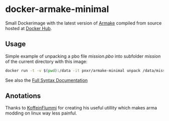 # docker-armake-minimal

Small Dockerimage with the latest version of [Armake] compiled from source hosted at [Docker Hub].

## Usage

Simple example of unpacking a pbo file *mission.pbo* into subfolder *mission* of the current directory with this image:
```bash
docker run -t -v $(pwd):/data -it pnxr/armake-minimal unpack /data/mission.pbo /data/mission
```
See also the [Full Syntax Documentation]

## Anotations
Thanks to [KoffeinFlummi] for creating his useful utillity which makes arma modding on linux way less painful.

[Docker Hub]:https://hub.docker.com/r/pnxr/armake-minimal/
[Armake]:https://github.com/KoffeinFlummi/armake
[Full Syntax Documentation]: https://github.com/KoffeinFlummi/armake#usage
[KoffeinFlummi]:https://github.com/KoffeinFlummi
